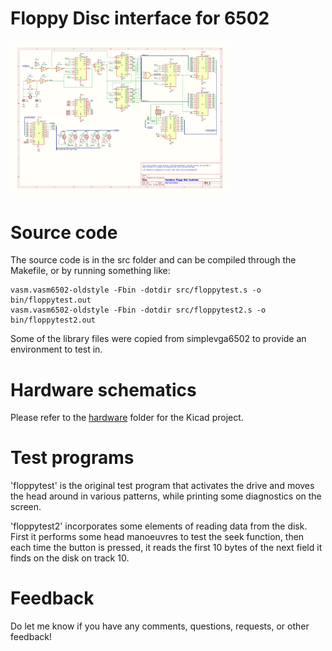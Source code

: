 # Floppy Disc interface for 6502

<a href="hardware/schematic.png"><img src="hardware/schematic.png" width="350" title="Floppy Disk Controller schematic"></a>

# Source code

The source code is in the src folder and can be compiled through the Makefile, or
by running something like:

    vasm.vasm6502-oldstyle -Fbin -dotdir src/floppytest.s -o bin/floppytest.out
    vasm.vasm6502-oldstyle -Fbin -dotdir src/floppytest2.s -o bin/floppytest2.out

Some of the library files were copied from simplevga6502 to provide an
environment to test in.

# Hardware schematics

Please refer to the [hardware](hardware) folder for the Kicad project.

# Test programs

'floppytest' is the original test program that activates the drive and moves
the head around in various patterns, while printing some diagnostics on the
screen.

'floppytest2' incorporates some elements of reading data from the disk.  First
it performs some head manoeuvres to test the seek function, then each time the
button is pressed, it reads the first 10 bytes of the next field it finds on
the disk on track 10.

# Feedback

Do let me know if you have any comments, questions, requests, or other feedback!  

